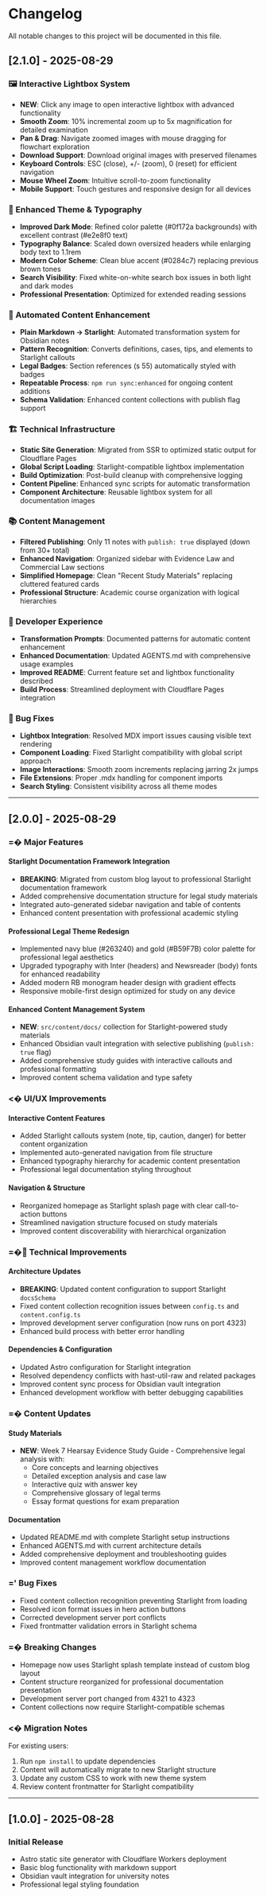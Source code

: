 # Changelog

All notable changes to this project will be documented in this file.

## [2.1.0] - 2025-08-29

### 🖼️ Interactive Lightbox System
- **NEW**: Click any image to open interactive lightbox with advanced functionality
- **Smooth Zoom**: 10% incremental zoom up to 5x magnification for detailed examination
- **Pan & Drag**: Navigate zoomed images with mouse dragging for flowchart exploration  
- **Download Support**: Download original images with preserved filenames
- **Keyboard Controls**: ESC (close), +/- (zoom), 0 (reset) for efficient navigation
- **Mouse Wheel Zoom**: Intuitive scroll-to-zoom functionality
- **Mobile Support**: Touch gestures and responsive design for all devices

### 🎨 Enhanced Theme & Typography
- **Improved Dark Mode**: Refined color palette (#0f172a backgrounds) with excellent contrast (#e2e8f0 text)
- **Typography Balance**: Scaled down oversized headers while enlarging body text to 1.1rem
- **Modern Color Scheme**: Clean blue accent (#0284c7) replacing previous brown tones
- **Search Visibility**: Fixed white-on-white search box issues in both light and dark modes
- **Professional Presentation**: Optimized for extended reading sessions

### 📄 Automated Content Enhancement  
- **Plain Markdown → Starlight**: Automated transformation system for Obsidian notes
- **Pattern Recognition**: Converts definitions, cases, tips, and elements to Starlight callouts
- **Legal Badges**: Section references (s 55) automatically styled with badges
- **Repeatable Process**: `npm run sync:enhanced` for ongoing content additions
- **Schema Validation**: Enhanced content collections with publish flag support

### 🏗️ Technical Infrastructure
- **Static Site Generation**: Migrated from SSR to optimized static output for Cloudflare Pages
- **Global Script Loading**: Starlight-compatible lightbox implementation
- **Build Optimization**: Post-build cleanup with comprehensive logging
- **Content Pipeline**: Enhanced sync scripts for automatic transformation
- **Component Architecture**: Reusable lightbox system for all documentation images

### 📚 Content Management
- **Filtered Publishing**: Only 11 notes with `publish: true` displayed (down from 30+ total)
- **Enhanced Navigation**: Organized sidebar with Evidence Law and Commercial Law sections  
- **Simplified Homepage**: Clean "Recent Study Materials" replacing cluttered featured cards
- **Professional Structure**: Academic course organization with logical hierarchies

### 🔧 Developer Experience  
- **Transformation Prompts**: Documented patterns for automatic content enhancement
- **Enhanced Documentation**: Updated AGENTS.md with comprehensive usage examples
- **Improved README**: Current feature set and lightbox functionality described
- **Build Process**: Streamlined deployment with Cloudflare Pages integration

### 🐛 Bug Fixes
- **Lightbox Integration**: Resolved MDX import issues causing visible text rendering
- **Component Loading**: Fixed Starlight compatibility with global script approach
- **Image Interactions**: Smooth zoom increments replacing jarring 2x jumps
- **File Extensions**: Proper .mdx handling for component imports
- **Search Styling**: Consistent visibility across all theme modes

---

## [2.0.0] - 2025-08-29

### =� Major Features

#### Starlight Documentation Framework Integration
- **BREAKING**: Migrated from custom blog layout to professional Starlight documentation framework
- Added comprehensive documentation structure for legal study materials
- Integrated auto-generated sidebar navigation and table of contents
- Enhanced content presentation with professional academic styling

#### Professional Legal Theme Redesign
- Implemented navy blue (#263240) and gold (#B59F7B) color palette for professional legal aesthetics  
- Upgraded typography with Inter (headers) and Newsreader (body) fonts for enhanced readability
- Added modern RB monogram header design with gradient effects
- Responsive mobile-first design optimized for study on any device

#### Enhanced Content Management System
- **NEW**: `src/content/docs/` collection for Starlight-powered study materials
- Enhanced Obsidian vault integration with selective publishing (`publish: true` flag)
- Added comprehensive study guides with interactive callouts and professional formatting
- Improved content schema validation and type safety

### <� UI/UX Improvements

#### Interactive Content Features
- Added Starlight callouts system (note, tip, caution, danger) for better content organization
- Implemented auto-generated navigation from file structure
- Enhanced typography hierarchy for academic content presentation
- Professional legal documentation styling throughout

#### Navigation & Structure
- Reorganized homepage as Starlight splash page with clear call-to-action buttons
- Streamlined navigation structure focused on study materials
- Improved content discoverability with hierarchical organization

### =� Technical Improvements

#### Architecture Updates
- **BREAKING**: Updated content configuration to support Starlight `docsSchema`
- Fixed content collection recognition issues between `config.ts` and `content.config.ts`
- Improved development server configuration (now runs on port 4323)
- Enhanced build process with better error handling

#### Dependencies & Configuration
- Updated Astro configuration for Starlight integration
- Resolved dependency conflicts with hast-util-raw and related packages
- Improved content sync process for Obsidian vault integration
- Enhanced development workflow with better debugging capabilities

### =� Content Updates

#### Study Materials
- **NEW**: Week 7 Hearsay Evidence Study Guide - Comprehensive legal analysis with:
  - Core concepts and learning objectives
  - Detailed exception analysis and case law
  - Interactive quiz with answer key
  - Comprehensive glossary of legal terms
  - Essay format questions for exam preparation

#### Documentation
- Updated README.md with complete Starlight setup instructions
- Enhanced AGENTS.md with current architecture details
- Added comprehensive deployment and troubleshooting guides
- Improved content management workflow documentation

### =' Bug Fixes
- Fixed content collection recognition preventing Starlight from loading
- Resolved icon format issues in hero action buttons
- Corrected development server port conflicts
- Fixed frontmatter validation errors in Starlight schema

### =� Breaking Changes
- Homepage now uses Starlight splash template instead of custom blog layout
- Content structure reorganized for professional documentation presentation  
- Development server port changed from 4321 to 4323
- Content collections now require Starlight-compatible schemas

### <� Migration Notes
For existing users:
1. Run `npm install` to update dependencies
2. Content will automatically migrate to new Starlight structure
3. Update any custom CSS to work with new theme system
4. Review content frontmatter for Starlight compatibility

---

## [1.0.0] - 2025-08-28

### Initial Release
- Astro static site generator with Cloudflare Workers deployment
- Basic blog functionality with markdown support
- Obsidian vault integration for university notes
- Professional legal styling foundation